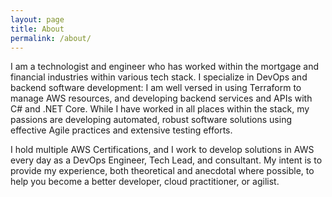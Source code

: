 ```yaml
---
layout: page
title: About
permalink: /about/
---
```


I am a technologist and engineer who has worked within the mortgage and financial industries within various tech stack.
I specialize in DevOps and backend software development: I am well versed in using Terraform to manage AWS resources, and developing backend services and APIs with C# and .NET Core. While I have worked in all places within the stack, my passions are developing automated, robust software solutions using effective Agile practices and extensive testing efforts.

I hold multiple AWS Certifications, and I work to develop solutions in AWS every day as a DevOps Engineer, Tech Lead, and consultant. My intent is to provide my experience, both theoretical and anecdotal where possible, to help you become a better developer, cloud practitioner, or agilist.

<div data-iframe-width="150" data-iframe-height="270" data-share-badge-id="c4632679-d1db-46da-b6cd-dfbc50cd4d34" data-share-badge-host="https://www.credly.com"></div><script type="text/javascript" async src="//cdn.credly.com/assets/utilities/embed.js"></script>

<div data-iframe-width="150" data-iframe-height="270" data-share-badge-id="70623919-2e41-4752-890e-43b6147916d1" data-share-badge-host="https://www.credly.com"></div><script type="text/javascript" async src="//cdn.credly.com/assets/utilities/embed.js"></script>

<div data-iframe-width="150" data-iframe-height="270" data-share-badge-id="ce5f52e0-c801-4726-9db4-95b50de8f5e1" data-share-badge-host="https://www.credly.com"></div><script type="text/javascript" async src="//cdn.credly.com/assets/utilities/embed.js"></script>

<div data-iframe-width="150" data-iframe-height="270" data-share-badge-id="01a7241f-b442-490b-a86f-86ea63a0111d" data-share-badge-host="https://www.credly.com"></div><script type="text/javascript" async src="//cdn.credly.com/assets/utilities/embed.js"></script>

<div data-iframe-width="150" data-iframe-height="270" data-share-badge-id="be23d599-5e2d-4695-a821-99491ae58f53" data-share-badge-host="https://www.credly.com"></div><script type="text/javascript" async src="//cdn.credly.com/assets/utilities/embed.js"></script>

